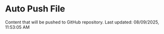 # Auto Push File

Content that will be pushed to GitHub repository.
Last updated: 08/09/2025, 11:53:05 AM